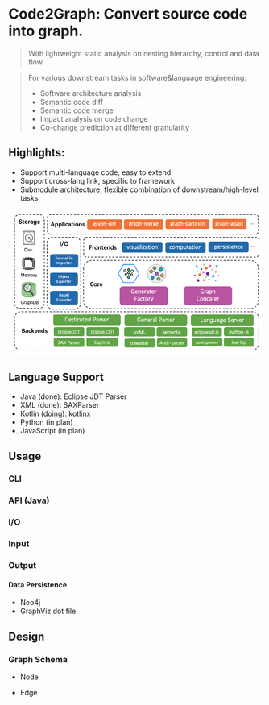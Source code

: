 # Code2Graph: Convert source code into graph.

> With lightweight static analysis on nesting hierarchy, control and data flow.

> For various downstream tasks in software&language engineering:
> - Software architecture analysis
> - Semantic code diff
> - Semantic code merge
> - Impact analysis on code change
> - Co-change prediction at different granularity

## Highlights: 

- Support multi-language code, easy to extend
- Support cross-lang link, specific to framework
- Submodule architecture, flexible combination of downstream/high-level tasks

![architecture](/images/architecture.png?raw=true "architecture")

## Language Support

- Java (done): Eclipse JDT Parser
- XML (done): SAXParser
- Kotlin (doing): kotlinx
- Python (in plan)
- JavaScript (in plan)

## Usage
### CLI

### API (Java)


### I/O 

### Input

### Output

#### Data Persistence
- Neo4j
- GraphViz dot file

## Design

### Graph Schema

- Node

- Edge